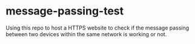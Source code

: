 # message-passing-test
Using this repo to host  a HTTPS website to check if the message passing between two devices within the same network is working or not.

